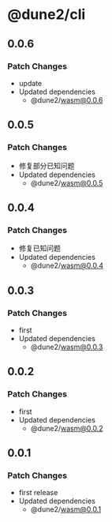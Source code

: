 # @dune2/cli

## 0.0.6

### Patch Changes

- update
- Updated dependencies
  - @dune2/wasm@0.0.6

## 0.0.5

### Patch Changes

- 修复部分已知问题
- Updated dependencies
  - @dune2/wasm@0.0.5

## 0.0.4

### Patch Changes

- 修复已知问题
- Updated dependencies
  - @dune2/wasm@0.0.4

## 0.0.3

### Patch Changes

- first
- Updated dependencies
  - @dune2/wasm@0.0.3

## 0.0.2

### Patch Changes

- first
- Updated dependencies
  - @dune2/wasm@0.0.2

## 0.0.1

### Patch Changes

- first release
- Updated dependencies
  - @dune2/wasm@0.0.1
